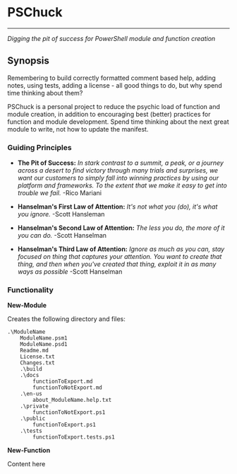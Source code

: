 # PSChuck
---
*Digging the pit of success for PowerShell module and function creation*

## Synopsis
Remembering to build correctly formatted comment based help, adding notes, using tests, adding a license - all good things to do, but why spend time thinking about them? 

PSChuck is a personal project to reduce the psychic load of function and module creation, in addition to encouraging best (better) practices for function and module development. Spend time thinking about the next great module to write, not how to update the manifest.

### Guiding Principles
- **The Pit of Success:** *In stark contrast to a summit, a peak, or a journey across a desert to find victory through many trials and surprises, we want our customers to simply fall into winning practices by using our platform and frameworks. To the extent that we make it easy to get into trouble we fail.* -Rico Mariani

- **Hanselman's First Law of Attention:** *It's not what you (do), it's what you ignore.* -Scott Hansleman

- **Hanselman's Second Law of Attention:** *The less you do, the more of it you can do.* -Scott Hanselman 

- **Hanselman's Third Law of Attention:** *Ignore as much as you can, stay focused on thing that captures your attention. You want to create that thing, and then when you've created that thing, exploit it in as many ways as possible* -Scott Hanselman 

### Functionality 
**New-Module**

Creates the following directory and files:

	.\ModuleName
	    ModuleName.psm1
	    ModuleName.psd1
	    Readme.md
	    License.txt
	    Changes.txt
		.\build
		.\docs
	        functionToExport.md
	        functionToNotExport.md
		.\en-us
	    	about_ModuleName.help.txt
	    .\private
	        functionToNotExport.ps1
		.\public
	        functionToExport.ps1
	    .\tests
	        functionToExport.tests.ps1
	        
 **New-Function**

Content here